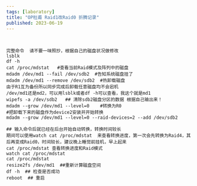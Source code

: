 ```yaml
---
tags: [laboratory]
title: "OP杜甫 Raid1改Raid0 折腾记录"
published: 2023-06-19
---
```


<picture>
    <source srcset="https://s3.catcat.blog/images/2023/06/image-8-1024x98.avif" type="image/avif">
    <source srcset="https://s3.catcat.blog/images/2023/06/image-8-1024x98.webp" type="image/webp">
    <img src="https://s3.catcat.blog/images/2023/06/image-8-1024x98.jpg" alt="" loading="lazy">
</picture>

```shell
  
完整命令  请不要一味照抄，根据自己的磁盘状况做修改
lsblk
df -h
cat /proc/mdstat   #查看当前Raid模式及阵列中的磁盘
mdadm /dev/md1 --fail /dev/sdb2  #告知系统磁盘挂了
mdadm /dev/md1 --remove /dev/sdb2  #热卸载磁盘
由于R1互为备份所以同步完成后卸载任意磁盘均不会宕机
/dev/md1还是md2，可以用lsblk或者df -h可以查看，我这个就是md1
wipefs -a /dev/sdb2   ## 清除sdb2磁盘分区的数据 根据自己输出来！
mdadm --grow /dev/md1 --level=0    #转换为R0
#把卸载下来的磁盘作为device2安装并开始转换
mdadm --grow /dev/md1 --level=0 --raid-devices=2 --add /dev/sdb2  

## 输入命令后就已经在后台开始自动转换，转换时间较长
期间可以使用watch cat /proc/mdstat  来查看转换进度，第一次会先转换为Raid4，其后再变成Raid0，时间较长，建议晚上睡觉前挂机，早上起来
cat /proc/mdstat 查看转换进度和Raid模式
watch cat /proc/mdstat
cat /proc/mdstat
resize2fs /dev/md1  ##重新计算磁盘空间
df -h  ## 检查是否成功
reboot  ## 重启
```

<picture>
    <source srcset="https://s3.catcat.blog/images/2023/06/ac10bd79143b4df11cbf1d8584768efb-1024x310.avif" type="image/avif">
    <source srcset="https://s3.catcat.blog/images/2023/06/ac10bd79143b4df11cbf1d8584768efb-1024x310.webp" type="image/webp">
    <img src="https://s3.catcat.blog/images/2023/06/ac10bd79143b4df11cbf1d8584768efb-1024x310.jpg" alt="" loading="lazy">
</picture>

<picture>
    <source srcset="https://s3.catcat.blog/images/2023/06/image-165.avif" type="image/avif">
    <source srcset="https://s3.catcat.blog/images/2023/06/image-165.webp" type="image/webp">
    <img src="https://s3.catcat.blog/images/2023/06/image-165.jpg" alt="" loading="lazy">
</picture>